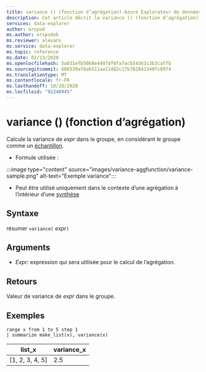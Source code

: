 ```yaml
---
title: variance () (fonction d’agrégation)-Azure Explorateur de données | Microsoft Docs
description: Cet article décrit la variance () (fonction d’agrégation) dans Azure Explorateur de données.
services: data-explorer
author: orspod
ms.author: orspodek
ms.reviewer: alexans
ms.service: data-explorer
ms.topic: reference
ms.date: 02/13/2020
ms.openlocfilehash: 5a031efb5068e4497df0fa7acb54561c3b3caffb
ms.sourcegitcommit: 608539af6ab511aa11d82c17b782641340fc8974
ms.translationtype: MT
ms.contentlocale: fr-FR
ms.lasthandoff: 10/20/2020
ms.locfileid: "92240945"
---
```

# <a name="variance-aggregation-function"></a>variance () (fonction d’agrégation)

Calcule la variance de *expr* dans le groupe, en considérant le groupe comme un [échantillon](https://en.wikipedia.org/wiki/Sample_%28statistics%29). 

* Formule utilisée :

:::image type="content" source="images/variance-aggfunction/variance-sample.png" alt-text="Exemple variance":::

* Peut être utilisé uniquement dans le contexte d’une agrégation à l’intérieur d’une [synthèse](summarizeoperator.md)

## <a name="syntax"></a>Syntaxe

résumer `variance(` *expr*`)`

## <a name="arguments"></a>Arguments

* *Expr*: expression qui sera utilisée pour le calcul de l’agrégation. 

## <a name="returns"></a>Retours

Valeur de variance de *expr* dans le groupe.
 
## <a name="examples"></a>Exemples

```kusto
range x from 1 to 5 step 1
| summarize make_list(x), variance(x) 
```

|list_x|variance_x|
|---|---|
|[1, 2, 3, 4, 5]|2.5|